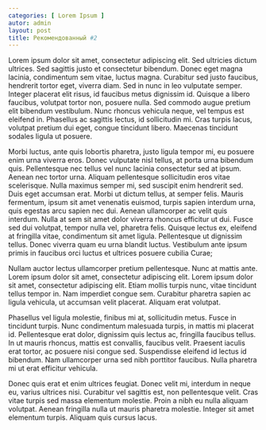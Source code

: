 ```yaml
---
categories: [ Lorem Ipsum ]
autor: admin
layout: post
title: Рекомендованный #2
---
```


Lorem ipsum dolor sit amet, consectetur adipiscing elit. Sed ultricies dictum ultrices. Sed sagittis justo et consectetur bibendum. Donec eget magna lacinia, condimentum sem vitae, luctus magna. Curabitur sed justo faucibus, hendrerit tortor eget, viverra diam. Sed in nunc in leo vulputate semper. Integer placerat elit risus, id faucibus metus dignissim id. Quisque a libero faucibus, volutpat tortor non, posuere nulla. Sed commodo augue pretium elit bibendum vestibulum. Nunc rhoncus vehicula neque, vel tempus est eleifend in. Phasellus ac sagittis lectus, id sollicitudin mi. Cras turpis lacus, volutpat pretium dui eget, congue tincidunt libero. Maecenas tincidunt sodales ligula ut posuere.

Morbi luctus, ante quis lobortis pharetra, justo ligula tempor mi, eu posuere enim urna viverra eros. Donec vulputate nisl tellus, at porta urna bibendum quis. Pellentesque nec tellus vel nunc lacinia consectetur sed at ipsum. Aenean nec tortor urna. Aliquam pellentesque sollicitudin eros vitae scelerisque. Nulla maximus semper mi, sed suscipit enim hendrerit sed. Duis eget accumsan erat. Morbi ut dictum tellus, at semper felis. Mauris fermentum, ipsum sit amet venenatis euismod, turpis sapien interdum urna, quis egestas arcu sapien nec dui. Aenean ullamcorper ac velit quis interdum. Nulla at sem sit amet dolor viverra rhoncus efficitur ut dui. Fusce sed dui volutpat, tempor nulla vel, pharetra felis. Quisque lectus ex, eleifend at fringilla vitae, condimentum sit amet ligula. Pellentesque ut dignissim tellus. Donec viverra quam eu urna blandit luctus. Vestibulum ante ipsum primis in faucibus orci luctus et ultrices posuere cubilia Curae;

Nullam auctor lectus ullamcorper pretium pellentesque. Nunc at mattis ante. Lorem ipsum dolor sit amet, consectetur adipiscing elit. Lorem ipsum dolor sit amet, consectetur adipiscing elit. Etiam mollis turpis nunc, vitae tincidunt tellus tempor in. Nam imperdiet congue sem. Curabitur pharetra sapien ac ligula vehicula, ut accumsan velit placerat. Aliquam erat volutpat.

Phasellus vel ligula molestie, finibus mi at, sollicitudin metus. Fusce in tincidunt turpis. Nunc condimentum malesuada turpis, in mattis mi placerat id. Pellentesque erat dolor, dignissim quis lectus ac, fringilla faucibus tellus. In ut mauris rhoncus, mattis est convallis, faucibus velit. Praesent iaculis erat tortor, ac posuere nisi congue sed. Suspendisse eleifend id lectus id bibendum. Nam ullamcorper urna sed nibh porttitor faucibus. Nulla pharetra mi ut erat efficitur vehicula.

Donec quis erat et enim ultrices feugiat. Donec velit mi, interdum in neque eu, varius ultrices nisi. Curabitur vel sagittis est, non pellentesque velit. Cras vitae turpis sed massa elementum molestie. Proin a nibh eu nulla aliquam volutpat. Aenean fringilla nulla ut mauris pharetra molestie. Integer sit amet elementum turpis. Aliquam quis cursus lacus.